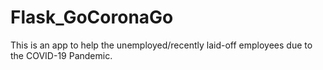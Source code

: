 # Flask_GoCoronaGo
This is an app to help the unemployed/recently laid-off employees due to the COVID-19 Pandemic. 
